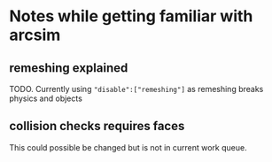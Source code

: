 # Notes while getting familiar with arcsim

## remeshing explained
TODO. Currently using `"disable":["remeshing"]` as remeshing breaks physics and objects

## collision checks requires faces
This could possible be changed but is not in current work queue.
